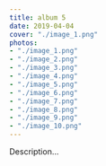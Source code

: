 ```yaml
---
title: album 5
date: 2019-04-04
cover: "./image_1.png"
photos:
- "./image_1.png"
- "./image_2.png"
- "./image_3.png"
- "./image_4.png"
- "./image_5.png"
- "./image_6.png"
- "./image_7.png"
- "./image_8.png"
- "./image_9.png"
- "./image_10.png"
---
```


Description...
